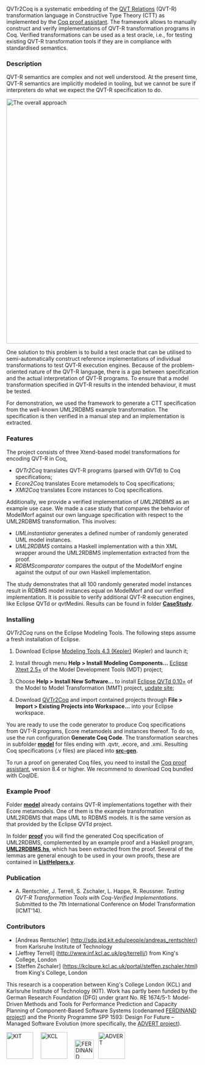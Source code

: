 <!-- TODO: for the camera-ready version of the paper, change project name (and links) to "QVTrv" -->

QVTr2Coq is a systematic embedding of the [QVT Relations](http://www.omg.org/spec/QVT/1.1/) (QVT-R) transformation language in Constructive Type Theory (CTT) as implemented by the [Coq proof assistant](http://coq.inria.fr/). The framework allows to manually construct and verify implementations of QVT-R transformation programs in Coq. Verified transformations can be used as a test oracle, i.e., for testing existing QVT-R transformation tools if they are in compliance with standardised semantics.

### Description

QVT-R semantics are complex and not well understood. At the present time, QVT-R semantics are implicitly modeled in tooling, but we cannot be sure if interpreters do what we expect the QVT-R specification to do.

<img src="http://qvt.github.io/qvtr2coq/images/Approach.png" width="640px" alt="The overall approach"/><br>

One solution to this problem is to build a test oracle that can be utilised to semi-automatically construct reference implementations of individual transformations to test QVT-R execution engines. Because of the problem-oriented nature of the QVT-R language, there is a gap between specification and the actual interpretation of QVT-R programs. To ensure that a model transformation specified in QVT-R results in the intended behaviour, it must be tested.

For demonstration, we used the framework to generate a CTT specification from the well-known UML2RDBMS example transformation. The specification is then verified in a manual step and an implementation is extracted.

### Features

The project consists of three Xtend-based model transformations for encoding QVT-R in Coq,

* *QVTr2Coq* translates QVT-R programs (parsed with QVTd) to Coq specifications;
* *Ecore2Coq* translates Ecore metamodels to Coq specifications;
* *XMI2Coq* translates Ecore instances to Coq specifications.

Additionally, we provide a verified implementation of *UML2RDBMS* as an example use case. We made a case study that compares the behavior of ModelMorf against our own language specification with respect to the UML2RDBMS transformation. This involves:

* *UMLinstantiator* generates a defined number of randomly generated UML model instances.
* *UML2RDBMS* contains a Haskell implementation with a thin XML wrapper around the UML2RDBMS implementation extracted from the proof.
* *RDBMScomparator* compares the output of the ModelMorf engine against the output of our own Haskell implementation.

The study demonstrates that all 100 randomly generated model instances result in RDBMS model instances equal on ModelMorf and our verified implementation. It is possible to verify additional QVT-R execution engines, like Eclipse QVTd or qvtMedini. Results can be found in folder **[CaseStudy](http://github.com/qvt/qvtr2coq/tree/master//Users/Andreas/Code/git/qvtr2coq/edu.kit.ipd.sdq.mdsd.uml2rdbms/CaseStudy/2016-04-09)**.

### Installing

*QVTr2Coq* runs on the Eclipse Modeling Tools. The following steps assume a fresh installation of Eclipse. 

1. Download Eclipse [Modeling Tools 4.3 (Kepler)](http://www.eclipse.org/downloads/packages/eclipse-modeling-tools/keplersr1) (Kepler) and launch it;

2. Install through menu **Help > Install Modeling Components...** [Eclipse Xtext 2.5+](http://www.eclipse.org/modeling/tmf/downloads/?project=xtext) of the Model Development Tools (MDT) project;

3. Choose **Help > Install New Software...** to install [Eclipse QVTd 0.10+](http://www.eclipse.org/mmt/downloads/?project=qvtd) of the Model to Model Transformation (MMT) project, [update site](http://download.eclipse.org/mmt/qvtd/updates/releases);

4. Download [QVTr2Coq](https://github.com/qvt/qvtr2coq/zipball/master) and import contained projects through **File > Import > Existing Projects into Workspace…** into your Eclipse workspace.

<!--(http://qvt.github.io/qvtr2coq/downloads/QVTr2Coq-Project.zip)-->

You are ready to use the code generator to produce Coq specifications from QVT-R programs, Ecore metamodels and instances thereof. To do so, use the run configuration **Generate Coq Code**. The transformation searches in subfolder **[model](http://github.com/qvt/qvtr2coq/tree/master/edu.kit.ipd.sdq.mdsd.qvtrelation2coq/model)** for files ending with .qvtr, .ecore, and .xmi. Resulting Coq specifications (.v files) are placed into **[src-gen](http://github.com/qvt/qvtr2coq/tree/master/edu.kit.ipd.sdq.mdsd.qvtrelation2coq/src-gen)**. 

To run a proof on generated Coq files, you need to install the [Coq proof assistant](http://coq.inria.fr/download), version 8.4 or higher. We recommend to download Coq bundled with CoqIDE.

### Example Proof

Folder **[model](http://github.com/qvt/qvtr2coq/tree/master/edu.kit.ipd.sdq.mdsd.qvtrelation2coq/model)** already contains QVT-R implementations together with their Ecore metamodels. One of them is the example transformation UML2RDBMS that maps UML to RDBMS models. It is the same version as that provided by the Eclipse QVTd project.

In folder **[proof](http://github.com/qvt/qvtr2coq/tree/master/edu.kit.ipd.sdq.mdsd.qvtrelation2coq/proof)** you will find the generated Coq specification of UML2RDBMS, complemented by an example proof and a Haskell program, **[UML2RDBMS.hs](http://github.com/qvt/qvtr2coq/tree/master/edu.kit.ipd.sdq.mdsd.qvtrelation2coq/proof/UML2RDBMS.hs)**, which has been extracted from the proof. Several of the lemmas are general enough to be used in your own proofs, these are contained in **[ListHelpers.v](http://github.com/qvt/qvtr2coq/tree/master/edu.kit.ipd.sdq.mdsd.qvtrelation2coq/proof/ListHelpers.v)**.

### Publication
* A. Rentschler, J. Terrell, S. Zschaler, L. Happe, R. Reussner. *Testing QVT-R Transformation Tools with Coq-Verified Implementations*. Submitted to the 7th International Conference on Model Transformation (ICMT'14).

### Contributors
* [Andreas Rentschler] (http://sdq.ipd.kit.edu/people/andreas_rentschler/) from Karlsruhe Institute of Technology
* [Jeffrey Terrell] (http://www.inf.kcl.ac.uk/pg/terrellj/) from King's College, London
* [Steffen Zschaler] (https://kclpure.kcl.ac.uk/portal/steffen.zschaler.html) from King's College, London

This research is a cooperation between King's College London (KCL) and Karlsruhe Institute of Technology (KIT).
Work has partly been funded by the German Research Foundation (DFG) under grant No. RE 1674/5-1: Model-Driven Methods and Tools for Performance Prediction and Capacity Planning of Component-Based Software Systems (codenamed [FERDINAND project](http://www.ferdinand-project.org)) and the Priority Programme SPP 1593: Design For Future – Managed Software Evolution (more specifically, the [ADVERT project](http://www.dfg-spp1593.de)).

<img src="http://qvt.github.io/qvtr2coq/images/Logo_KIT.png" alt="KIT" height="70px"/>&nbsp;&nbsp;&nbsp;&nbsp;
<img src="http://qvt.github.io/qvtr2coq/images/Logo_KCL.png" alt="KCL" height="70px"/>&nbsp;&nbsp;&nbsp;&nbsp;
<img src="http://qvt.github.io/qvtr2coq/images/Logo_FERDINAND.png" alt="FERDINAND" height="50px"/>&nbsp;&nbsp;
<img src="http://qvt.github.io/qvtr2coq/images/Logo_PPADVERT.png" alt="ADVERT" height="70px"/>

